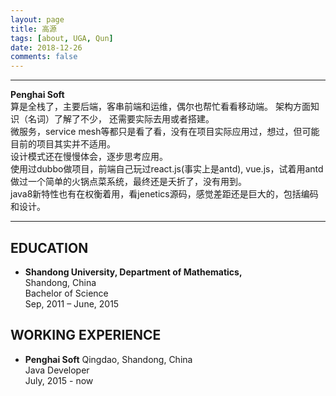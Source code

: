 ```yaml
---
layout: page
title: 高源
tags: [about, UGA, Qun]
date: 2018-12-26
comments: false
---
```


***
**Penghai Soft**  
算是全栈了，主要后端，客串前端和运维，偶尔也帮忙看看移动端。
架构方面知识（名词）了解了不少， 还需要实际去用或者搭建。  
微服务，service mesh等都只是看了看，没有在项目实际应用过，想过，但可能目前的项目其实并不适用。  
设计模式还在慢慢体会，逐步思考应用。   
使用过dubbo做项目，前端自己玩过react.js(事实上是antd), vue.js，试着用antd做过一个简单的火锅点菜系统，最终还是夭折了，没有用到。  
java8新特性也有在权衡着用，看jenetics源码，感觉差距还是巨大的，包括编码和设计。

<hr>

## EDUCATION
* __Shandong University, Department of Mathematics,__  
Shandong, China  
Bachelor of Science  
Sep, 2011 – June, 2015

## WORKING EXPERIENCE
* __Penghai Soft__
Qingdao, Shandong, China  
Java Developer  
July, 2015 - now
